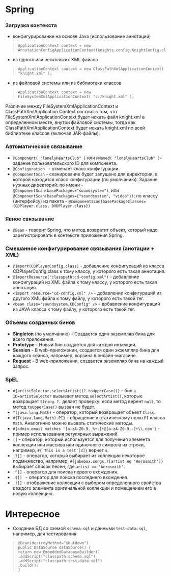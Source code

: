 # Spring

### Загрузка контекста

- конфигурирование на основе Java (использование аннотаций)
>```
>ApplicationContext context = new AnnotationConfigApplicationContext(knights.config.KnightConfig.class);
>```
 
- из одного или нескольких XML файлов
>``` 
>ApplicationContext context = new ClassPathXmlApplicationContext( "knight.xml" );
>```

-  из файловой системы или из библиотеки классов
>```
>ApplicationContext context = new FileSystemXmlApplicationContext( "c:/knight.xml" );
>```

Различие между FileSystemXmlApplicationContext и ClassPathXmlApplication Context состоит в том, что FileSystemXmlApplicationContext будет искать файл knight.xml в определенном месте, внутри файловой системы, тогда как ClassPathXmlApplicationContext будет искать knight.xml по всей библиотеке классов (включая JAR-файлы).

### Автоматическое связывание
- ``@Component( "lonelyHeartsClub" )`` или ``@Named( "lonelyHeartsClub" )``- задание пользовательского ID для компонента.
- ``@Configuration `` - отмечает класс конфигурации.
- ``@ComponentScan`` - сканирование будет запущено для директории, в которой находится класс конфигурации (по умолчанию). Задание нужных директорий: по имени - ``@ComponentScan(basePackages="soundsystem")``, или ``@ComponentScan(basePackages={"soundsystem", "video"})``; по классу (интерфейсу) из пакета - ``@ComponentScan(basePackageClasses={CDPlayer.class, DVDPlayer.class})``

### Явное связывание
- ``@Bean`` - говорит Spring, что метод возвратит объект, который надо зарегистрировать в контексте приложения Spring.

### Смешанное конфигурирование связывания (анотации + XML)
- ``@Import(CDPlayerConfig.class)`` - добавление конфигураций из класса CDPlayerConfig.class к тому классу, у которого есть такая аннотация.
- ``@ImportResource("classpath:cd-config.xml")`` - добавление конфигураций из XML файла к тому классу, у которого есть такая аннотация.
- ``<import resource="cd-config.xml" />`` - добавление конфигураций из другого XML файла к тому файлу, у которого есть такой тег.
- ``<bean class="soundsystem.CDConfig" />`` - добавление конфигураций из JAVA класса к тому файлу, у которого есть такой тег.

### Объемы созданных бинов
- **Singleton** (по умолчанию) - Создается один экземпляр бина для всего приложения. 
- **Prototype** - Новый бин создается для каждой инъекции.  
- **Session** - В web-приложении, создается один экземпляр бина для каждого сеанса, например, корзина в онлайн-магазине. 
- **Request** - В web-приложении, создается экземпляр бина на каждый запрос.

### SpEL

- ``#{artistSelector.selectArtist()?.toUpperCase()}`` - бин с ``ID=artistSelector`` вызывает метод ``selectArtist()``, которые возвращает ``String``. ``?.`` делает проверку: если метод верент ``null``, то метод ``toUpperCase()`` вызван не будет.
- ``T(java.lang.Math)`` - оператор, который возвращает объект ``Class``. 
- ``#{T(java.lang.Math).PI}`` - обращение к статическому полю ``PI`` класса ``Math``. Аналогично можно вызвать статические методы.
- ``#{admin.email matches '[a-zA-Z0-9._%+-]+@[a-zA-Z0-9.-]+\\.com'}`` - пример использования регулярных выражений.
- ``[]`` - оператор, который используется для получения элемента коллекции или массива или одиночного символа из строки, например, ``#{'This is a test'[3]}`` вернет ``s``.
- ``.?[]`` - оператор, который выбирает из коллекции некоторое подмнжество, например, ``#{jukebox.songs.?[artist eq 'Aerosmith']}`` выбирает список песен, где ``artist == 'Aerosmith'``.
- ``.^[]`` - оператор для поиска первого вхождения.
- ``.$[] `` - оператор для поиска последнего вхождения.
- ``.![]`` - отображение коллекции с выбором определенного свойства каждого элемента оригинальной коллекции и помещением его в новую коллекцию. 

# Интересное
- Создание БД со схемой ``schema.sql`` и данными ``test-data.sql``, например, для тестирования:
>```
>@Bean(destroyMethod="shutdown")
>public DataSource dataSource() {
>return new EmbeddedDatabaseBuilder()
>.addScript("classpath:schema.sql")
>.addScript("classpath:test-data.sql")
>.build();
>}
>```
